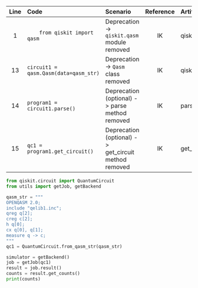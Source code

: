 | Line | Code | Scenario | Reference | Artifact | Refactoring |
| :--: | :--- | :------- | :-------: | :------- | :---------- |
| 1 | `    from qiskit import qasm` | Deprecation -> `qiskit.qasm` module removed | IK | qiskit.qasm | `from qiskit.circuit import QuantumCircuit` |
| 13 | `circuit1 = qasm.Qasm(data=qasm_str)` | Deprecation -> `Qasm` class removed | IK | qiskit.qasm.Qasm | `qc1 = QuantumCircuit.from_qasm_str(qasm_str)` |
| 14 | `program1 = circuit1.parse()` | Deprecation (optional) -> parse method removed | IK | parse | *removed* |
| 15 | `qc1 = program1.get_circuit()` | Deprecation (optional) -> get_circuit method removed | IK | get_circuit | *removed* |

```python
from qiskit.circuit import QuantumCircuit
from utils import getJob, getBackend

qasm_str = """
OPENQASM 2.0;
include "qelib1.inc";
qreg q[2];
creg c[2];
h q[0];
cx q[0], q[1];
measure q -> c;
"""
qc1 = QuantumCircuit.from_qasm_str(qasm_str)

simulator = getBackend()
job = getJob(qc1)
result = job.result()
counts = result.get_counts()
print(counts)
```
